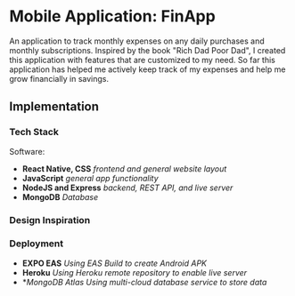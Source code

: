 # Mobile Application: FinApp
An application to track monthly expenses on any daily purchases and monthly subscriptions. Inspired by the book "Rich Dad Poor Dad", I created this application with features that are customized to my need. So far this application has helped me actively keep track of my expenses and help me grow financially in savings.

## Implementation
### Tech Stack
Software:
- **React Native, CSS** *frontend and general website layout*
- **JavaScript** *general app functionality*
- **NodeJS and Express** *backend, REST API, and live server*
- **MongoDB** *Database*

### Design Inspiration

### Deployment
- **EXPO EAS** *Using EAS Build to create Android APK*
- **Heroku** *Using Heroku remote repository to enable live server*
- **MongoDB Atlas* *Using multi-cloud database service to store data*
